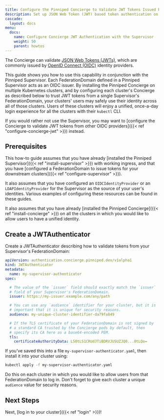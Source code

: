 ```yaml
---
title: Configure the Pinniped Concierge to Validate JWT Tokens Issued by the Pinniped Supervisor
description: Set up JSON Web Token (JWT) based token authentication on an individual Kubernetes cluster using the Pinniped Supervisor as the OIDC Provider.
cascade:
  layout: docs
menu:
  docs:
    name: Configure Concierge JWT Authentication with the Supervisor
    weight: 50
    parent: howtos
---
```

The Concierge can validate [JSON Web Tokens (JWTs)](https://tools.ietf.org/html/rfc7519), which are commonly issued by [OpenID Connect (OIDC)](https://openid.net/connect/) identity providers.

This guide shows you how to use this capability in conjunction with the Pinniped Supervisor.
Each FederationDomain defined in a Pinniped Supervisor acts as an OIDC issuer.
By installing the Pinniped Concierge on multiple Kubernetes clusters,
and by configuring each cluster's Concierge as described below
to trust JWT tokens from a single Supervisor's FederationDomain,
your clusters' users may safely use their identity across all of those clusters.
Users of these clusters will enjoy a unified, once-a-day login experience for all the clusters with their `kubectl` CLI.

If you would rather not use the Supervisor, you may want to [configure the Concierge to validate JWT tokens from other OIDC providers]({{< ref "configure-concierge-jwt" >}}) instead.

## Prerequisites

This how-to guide assumes that you have already [installed the Pinniped Supervisor]({{< ref "install-supervisor" >}}) with working ingress,
and that you have [configured a FederationDomain to issue tokens for your downstream clusters]({{< ref "configure-supervisor" >}}).

It also assumes that you have configured an `OIDCIdentityProvider` or an `LDAPIdentityProvider` for the Supervisor as the source of your user's identities.
Various examples of configuring these resources can be found in these guides.

It also assumes that you have already [installed the Pinniped Concierge]({{< ref "install-concierge" >}})
on all the clusters in which you would like to allow users to have a unified identity.

## Create a JWTAuthenticator

Create a JWTAuthenticator describing how to validate tokens from your Supervisor's FederationDomain:

```yaml
apiVersion: authentication.concierge.pinniped.dev/v1alpha1
kind: JWTAuthenticator
metadata:
  name: my-supervisor-authenticator
spec:

  # The value of the `issuer` field should exactly match the `issuer`
  # field of your Supervisor's FederationDomain.
  issuer: https://my-issuer.example.com/any/path

  # You can use any `audience` identifier for your cluster, but it is
  # important that it is unique for security reasons.
  audience: my-unique-cluster-identifier-da79fa849

  # If the TLS certificate of your FederationDomain is not signed by
  # a standard CA trusted by the Concierge pods by default, then
  # specify its CA here as a base64-encoded PEM.
  tls:
    certificateAuthorityData: LS0tLS1CRUdJTiBDRVJUSUZJQ0...0tLQo=
```

If you've saved this into a file `my-supervisor-authenticator.yaml`, then install it into your cluster using:

```sh
kubectl apply -f my-supervisor-authenticator.yaml
```

Do this on each cluster in which you would like to allow users from that FederationDomain to log in.
Don't forget to give each cluster a unique `audience` value for security reasons.

## Next Steps

Next, [log in to your cluster]({{< ref "login" >}})!
